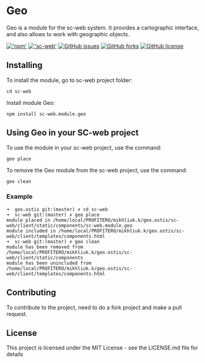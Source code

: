 # Geo

Geo is a module for the sc-web system. It provides a cartographic interface, and also allows to work with geographic objects.

[!['npm'](https://img.shields.io/badge/dynamic/json.svg?label=npm&uri=https%3A%2F%2Fraw.githubusercontent.com%2Fgeo-ostis-dev%2Fsc-web.module.geo%2Fmaster%2Fpackage.json&query=%24.version&colorB=%23f770b4)](https://www.npmjs.com/package/sc-web.module.geo)
[!['sc-web'](https://img.shields.io/badge/dynamic/json.svg?label=sc-web&uri=https%3A%2F%2Fraw.githubusercontent.com%2FIvan-Zhukau%2Fsc-web%2Fmaster%2Fpackage.json&query=%24.version)](https://github.com/Ivan-Zhukau/sc-web)
[![GitHub issues](https://img.shields.io/github/issues/geo-ostis-dev/sc-web.module.geo.svg)](https://github.com/geo-ostis-dev/sc-web.module.geo/issues)
[![GitHub forks](https://img.shields.io/github/forks/geo-ostis-dev/sc-web.module.geo.svg)](https://github.com/geo-ostis-dev/sc-web.module.geo/network)
[![GitHub license](https://img.shields.io/github/license/geo-ostis-dev/sc-web.module.geo.svg)](https://github.com/geo-ostis-dev/sc-web.module.geo)


## Installing
To install the module, go to sc-web project folder:
```
cd sc-web
```
Install module Geo:
```
npm install sc-web.module.geo
```

## Using Geo in your SC-web project
To use the module in your sc-web project, use the command:
```
geo place
```
To remove the Geo module from the sc-web project, use the command:
```
geo clean
```
### Example
```
➜  geo.ostis git:(master) ✗ cd sc-web 
➜  sc-web git:(master) ✗ geo place
module placed in /home/local/PROFITERO/mikhliuk.k/geo.ostis/sc-web/client/static/components/sc-web.module.geo
module included in /home/local/PROFITERO/mikhliuk.k/geo.ostis/sc-web/client/templates/components.html
➜  sc-web git:(master) ✗ geo clean  
module has been removed from /home/local/PROFITERO/mikhliuk.k/geo.ostis/sc-web/client/static/components
module has been unincluded from /home/local/PROFITERO/mikhliuk.k/geo.ostis/sc-web/client/templates/components.html
```

## Contributing
To contribute to the project, need to do a fork project and make a pull request.

## License
This project is licensed under the MIT License - see the LICENSE.md file for details
